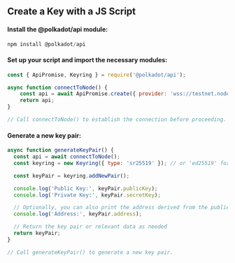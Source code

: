## Create a Key with a JS Script

#### Install the @polkadot/api module:
```javascript
npm install @polkadot/api

```

#### Set up your script and import the necessary modules:
```javascript
const { ApiPromise, Keyring } = require('@polkadot/api');

async function connectToNode() {
    const api = await ApiPromise.create({ provider: 'wss://testnet.node.sydney.ggxchain.io' });
    return api;
}

// Call connectToNode() to establish the connection before proceeding.
```

#### Generate a new key pair:
```javascript
async function generateKeyPair() {
  const api = await connectToNode();
  const keyring = new Keyring({ type: 'sr25519' }); // or 'ed25519' for ed25519 keys

  const keyPair = keyring.addNewPair();

  console.log('Public Key:', keyPair.publicKey);
  console.log('Private Key:', keyPair.secretKey);

  // Optionally, you can also print the address derived from the public key
  console.log('Address:', keyPair.address);

  // Return the key pair or relevant data as needed
  return keyPair;
}

// Call generateKeyPair() to generate a new key pair.
```
